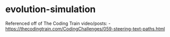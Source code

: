 # evolution-simulation

Referenced off of The Coding Train video/posts:
-https://thecodingtrain.com/CodingChallenges/059-steering-text-paths.html